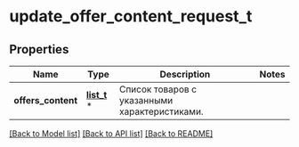 # update_offer_content_request_t

## Properties
Name | Type | Description | Notes
------------ | ------------- | ------------- | -------------
**offers_content** | [**list_t**](offer_content_dto.md) \* | Список товаров с указанными характеристиками. | 

[[Back to Model list]](../README.md#documentation-for-models) [[Back to API list]](../README.md#documentation-for-api-endpoints) [[Back to README]](../README.md)



